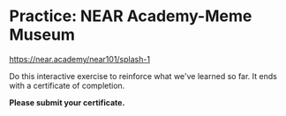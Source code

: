 # Practice: NEAR Academy-Meme Museum

https://near.academy/near101/splash-1

Do this interactive exercise to reinforce what we've learned so far. It ends with a certificate of completion.

**Please submit your certificate.** 
